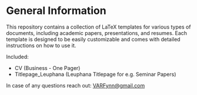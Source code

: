 # General Information
This repository contains a collection of LaTeX templates for various types of documents, including academic papers, presentations, and resumes. Each template is designed to be easily customizable and comes with detailed instructions on how to use it.

Included: 
* CV (Business - One Pager) 
* Titlepage_Leuphana (Leuphana Titlepage for e.g. Seminar Papers)

In case of any questions reach out: VARFynn@gmail.com
